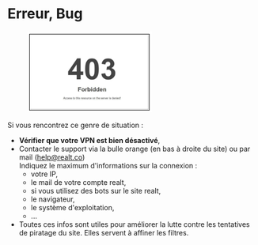 # Erreur, Bug

<figure><img src="../../.gitbook/assets/image (102).png" alt=""><figcaption></figcaption></figure>

Si vous rencontrez ce genre de situation :&#x20;

* **Vérifier que votre VPN est bien désactivé**,
* Contacter le support via la bulle orange (en bas à droite du site) ou par mail (help@realt.co)\
  Indiquez le maximum d'informations sur la connexion :&#x20;
  * votre IP,
  * le mail de votre compte realt,
  * si vous utilisez des bots sur le site realt,
  * le navigateur,
  * le système d'exploitation,
  * ...
* Toutes ces infos sont utiles pour améliorer la lutte contre les tentatives de piratage du site. Elles servent à affiner les filtres.
